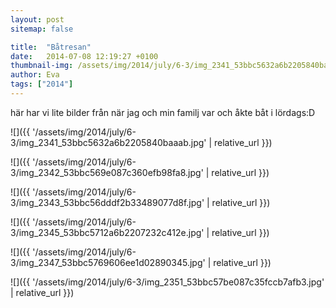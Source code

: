 ```yaml
---
layout: post
sitemap: false

title:  "Båtresan"
date:   2014-07-08 12:19:27 +0100
thumbnail-img: /assets/img/2014/july/6-3/img_2341_53bbc5632a6b2205840baaab.jpg
author: Eva
tags: ["2014"]
---
```


här har vi lite bilder från när jag och min familj var och åkte båt i lördags:D

![]({{ '/assets/img/2014/july/6-3/img_2341_53bbc5632a6b2205840baaab.jpg'  | relative_url }})

![]({{ '/assets/img/2014/july/6-3/img_2342_53bbc569e087c360efb98fa8.jpg'  | relative_url }})

![]({{ '/assets/img/2014/july/6-3/img_2343_53bbc56dddf2b33489077d8f.jpg'  | relative_url }})

![]({{ '/assets/img/2014/july/6-3/img_2345_53bbc5712a6b2207232c412e.jpg'  | relative_url }})

![]({{ '/assets/img/2014/july/6-3/img_2347_53bbc5769606ee1d02890345.jpg'  | relative_url }})

![]({{ '/assets/img/2014/july/6-3/img_2351_53bbc57be087c35fccb7afb3.jpg'  | relative_url }})

